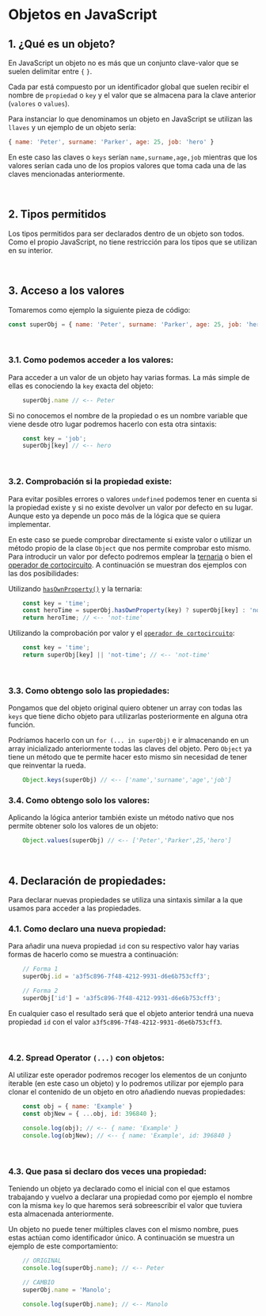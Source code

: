 # Objetos en JavaScript

## 1. ¿Qué es un objeto?

En JavaScript un objeto no es más que un conjunto clave-valor que se suelen delimitar entre `{` `}`.

Cada par está compuesto por un identificador global que suelen recibir el nombre de `propiedad` o `key` y el valor que se almacena para la clave anterior (`valores` o `values`).

Para instanciar lo que denominamos un objeto en JavaScript se utilizan las `llaves` y un ejemplo de un objeto sería:

```javascript 
{ name: 'Peter', surname: 'Parker', age: 25, job: 'hero' }
```

En este caso las claves o `keys` serían `name,surname,age,job` mientras que los valores serían cada uno de los propios valores que toma cada una de las claves mencionadas anteriormente.

</br>

## 2. Tipos permitidos

Los tipos permitidos para ser declarados dentro de un objeto son todos. Como el propio JavaScript, no tiene restricción para los tipos que se utilizan en su interior.

</br>

## 3. Acceso a los valores

Tomaremos como ejemplo la siguiente pieza de código: 

```javascript 
const superObj = { name: 'Peter', surname: 'Parker', age: 25, job: 'hero' };
```
</br>

### 3.1.  Como podemos acceder a los valores:

Para acceder a un valor de un objeto hay varias formas. La más simple de ellas es conociendo la `key` exacta del objeto:

```javascript
    superObj.name // <-- Peter
```

Si no conocemos el nombre de la propiedad o es un nombre variable que viene desde otro lugar podremos hacerlo con esta otra sintaxis:

```javascript
    const key = 'job';
    superObj[key] // <-- hero
```
</br>

### 3.2. Comprobación si la propiedad existe:

Para evitar posibles errores o valores `undefined` podemos tener en cuenta si la propiedad existe y si no existe devolver un valor por defecto en su lugar. Aunque esto ya depende un poco más de la lógica que se quiera implementar.

En este caso se puede comprobar directamente si existe valor o utilizar un método propio de la clase `Object` que nos permite comprobar esto mismo. Para introducir un valor por defecto podremos emplear la [ternaria](http://slashdot.org) o bien el [operador de cortocircuito](http://slashdot.org). A continuación se muestran dos ejemplos con las dos posibilidades:

Utilizando [`hasOwnProperty()`](https://developer.mozilla.org/es/docs/Web/JavaScript/Reference/Global_Objects/Object/hasOwnProperty) y la ternaria:

```javascript
    const key = 'time';
    const heroTime = superObj.hasOwnProperty(key) ? superObj[key] : 'not-time';
    return heroTime; // <-- 'not-time'
```

Utilizando la comprobación por valor y el [`operador de cortocircuito`](https://developer.mozilla.org/es/docs/Web/JavaScript/Guide/Expressions_and_Operators#comparacion):


```javascript
    const key = 'time';
    return superObj[key] || 'not-time'; // <-- 'not-time'
```

</br>


### 3.3. Como obtengo solo las propiedades:

Pongamos que del objeto original quiero obtener un array con todas las `keys` que tiene dicho objeto para utilizarlas posteriormente en alguna otra función.

Podríamos hacerlo con un `for (... in superObj)` e ir almacenando en un array inicializado anteriormente todas las claves del objeto. Pero `Object` ya tiene un método que te permite hacer esto mismo sin necesidad de tener que reinventar la rueda.

```javascript
    Object.keys(superObj) // <-- ['name','surname','age','job']
```

### 3.4. Como obtengo solo los valores:

Aplicando la lógica anterior también existe un método nativo que nos permite obtener solo los valores de un objeto:

```javascript
    Object.values(superObj) // <-- ['Peter','Parker',25,'hero']
```

</br>

## 4. Declaración de propiedades:

Para declarar nuevas propiedades se utiliza una sintaxis similar a la que usamos para acceder a las propiedades.


### 4.1. Como declaro una nueva propiedad:

Para añadir una nueva propiedad `id` con su respectivo valor hay varias formas de hacerlo como se muestra a continuación:


```javascript
    // Forma 1
    superObj.id = 'a3f5c896-7f48-4212-9931-d6e6b753cff3';

    // Forma 2
    superObj['id'] = 'a3f5c896-7f48-4212-9931-d6e6b753cff3';
```

En cualquier caso el resultado será que el objeto anterior tendrá una nueva propiedad `id` con el valor `a3f5c896-7f48-4212-9931-d6e6b753cff3`.

</br>

### 4.2. Spread Operator `(...)` con objetos:

Al utilizar este operador podremos recoger los elementos de un conjunto iterable (en este caso un objeto) y lo podremos utilizar por ejemplo para clonar el contenido de un objeto en otro añadiendo nuevas propiedades:

```javascript
    const obj = { name: 'Example' }
    const objNew = { ...obj, id: 396840 };

    console.log(obj); // <-- { name: 'Example' }
    console.log(objNew); // <-- { name: 'Example', id: 396840 }
```

</br>

### 4.3. Que pasa si declaro dos veces una propiedad:

Teniendo un objeto ya declarado como el inicial con el que estamos trabajando y vuelvo a declarar una propiedad como por ejemplo el nombre con la misma `key` lo que haremos será sobreescribir el valor que tuviera esta almacenada anteriormente.

Un objeto no puede tener múltiples claves con el mismo nombre, pues estas actúan como identificador único.
A continuación se muestra un ejemplo de este comportamiento:

```javascript
    // ORIGINAL
    console.log(superObj.name); // <-- Peter

    // CAMBIO
    superObj.name = 'Manolo';

    console.log(superObj.name); // <-- Manolo

```